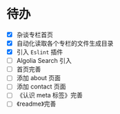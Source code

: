 # 待办

- [x] 杂谈专栏首页
- [x] 自动化读取各个专栏的文件生成目录
- [x] 引入 `Eslint` 插件
- [ ] Algolia Search 引入
- [ ] 首页完善
- [ ] 添加 about 页面
- [ ] 添加 contact 页面
- [ ] 《认识 meta 标签》完善
- [ ] 《readme》完善
